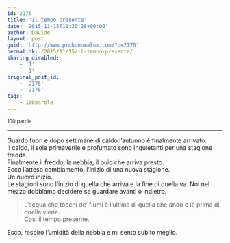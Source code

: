 ```yaml
---
id: 2176
title: 'Il tempo presente'
date: '2015-11-15T12:30:28+00:00'
author: Davide
layout: post
guid: 'http://www.probonomalum.com/?p=2176'
permalink: /2015/11/15/il-tempo-presente/
sharing_disabled:
    - '1'
    - '1'
original_post_id:
    - '2176'
    - '2176'
tags:
    - 100parole
---
```


<small>100 parole</small>

- - - - - -

Guardo fuori e dopo settimane di caldo l’autunno è finalmente arrivato.  
Il caldo, il sole primaverile e profumato sono inquietanti per una stagione fredda.  
Finalmente il freddo, la nebbia, il buio che arriva presto.  
Ecco l’atteso cambiamento, l’inizio di una nuova stagione.  
Un nuovo inizio.  
Le stagioni sono l’inizio di quella che arriva e la fine di quella va. Noi nel mezzo dobbiamo decidere se guardare avanti o indietro.

> L’acqua che tocchi de’ fiumi è l’ultima di quella che andò e la prima di quella viene.  
>  Così il tempo presente.

Esco, respiro l’umidità della nebbia e mi sento subito meglio.